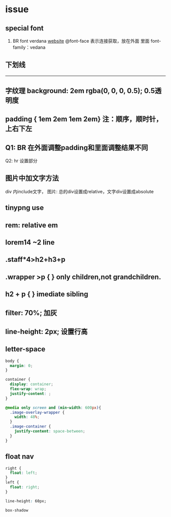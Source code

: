 # issue

## special font

1. BR font verdana
[website](https://www.onlinewebfonts.com/download/daedaf09cc827df4b0f600758a637215)
@font-face 表示连接获取，放在外面
里面  font-family：vedana

## 下划线 <hr>

## 字纹理 background: 2em rgba(0, 0, 0, 0.5);     0.5透明度

## padding { 1em 2em 1em 2em}  注：顺序，顺时针，上右下左

## Q1: BR 在外面调整padding和里面调整结果不同

Q2: hr 设置部分

## 图片中加文字方法

div 内include文字， 图片: 总的div设置成relative，文字div设置成absolute

## tinypng use

## rem: relative em

## lorem14   ~2 line

## .staff*4>h2+h3+p

## .wrapper >p { } only children,not grandchildren.

## h2 + p { } imediate sibling

## filter: 70%; 加灰

## line-height: 2px; 设置行高

## letter-space 

~~~css
body {
  margin: 0;
}

container {
  display: container;
  flex-wrap: wrap;
  justify-content: ;
}

@media only screen and (min-width: 600px){
  .image-overlay-wrapper {
    width: 48%;
  }
  .image-container {
    justify-content: space-between;
  }
}
~~~

## float nav

~~~css
right {
  float: left;
}
left {
  float: right;
}

line-height: 60px;

box-shadow
~~~